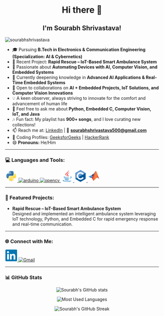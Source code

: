 <h1 align="center">Hi there 👋</h1>
<h2 align="center">I'm Sourabh Shrivastava!</h2>

<p align="left">
  <img src="https://komarev.com/ghpvc/?username=sourabhshrivastava&label=Profile%20views&color=0e75b6&style=flat" alt="sourabhshrivastava" />
</p>

- 🎓 Pursuing **B.Tech in Electronics & Communication Engineering (Specialization: AI & Cybernetics)**
- 🔭 Recent Project: **Rapid Rescue – IoT-Based Smart Ambulance System**
- 🤖 Passionate about **Automating Devices with AI, Computer Vision, and Embedded Systems**
- 🌱 Currently deepening knowledge in **Advanced AI Applications & Real-Time Embedded Systems**
- 👯 Open to collaborations on **AI + Embedded Projects, IoT Solutions, and Computer Vision Innovations**
- 💡 A keen observer, always striving to innovate for the comfort and advancement of human life
- 💬 Feel free to ask me about **Python, Embedded C, Computer Vision, IoT, and Java**
- 🎶 Fun fact: My playlist has **900+ songs**, and I love curating new collections!
- 📫 Reach me at: [LinkedIn](https://www.linkedin.com/in/sourabh-shrivastava-480b38251/) | 📧 **sourabhshrivastava500@gmail.com**
- 🔗 Coding Profiles: [GeeksforGeeks](https://www.geeksforgeeks.org/user/sourabhshrivastava123/) | [HackerRank](https://www.hackerrank.com/profile/sourabhshrivast5)
- 😄 **Pronouns:** He/Him

---

<h3 align="left">💻 Languages and Tools:</h3>
<p align="left">
  <a href="https://www.python.org/" target="_blank" rel="noreferrer">
    <img src="https://raw.githubusercontent.com/devicons/devicon/master/icons/python/python-original.svg" alt="python" width="40" height="40"/>
  </a>
  <a href="https://www.arduino.cc/" target="_blank" rel="noreferrer">
    <img src="https://cdn.worldvectorlogo.com/logos/arduino-1.svg" alt="arduino" width="40" height="40"/>
  </a>
  <a href="https://opencv.org/" target="_blank" rel="noreferrer">
    <img src="https://upload.wikimedia.org/wikipedia/commons/3/32/OpenCV_Logo_with_text_svg_version.svg" alt="opencv" width="40" height="40"/>
  </a>
  <a href="https://www.java.com" target="_blank" rel="noreferrer">
    <img src="https://raw.githubusercontent.com/devicons/devicon/master/icons/java/java-original.svg" alt="java" width="40" height="40"/>
  </a>
  <a href="https://www.cprogramming.com/" target="_blank" rel="noreferrer">
    <img src="https://raw.githubusercontent.com/devicons/devicon/master/icons/c/c-original.svg" alt="c" width="40" height="40"/>
  </a>
  <a href="https://www.mathworks.com/products/matlab.html" target="_blank" rel="noreferrer">
    <img src="https://raw.githubusercontent.com/devicons/devicon/master/icons/matlab/matlab-original.svg" alt="matlab" width="40" height="40"/>
  </a>
</p>


---

<h3 align="left">🚀 Featured Projects:</h3>
<ul>
  <li>
    <b>Rapid Rescue – IoT-Based Smart Ambulance System</b><br/>
    Designed and implemented an intelligent ambulance system leveraging IoT technology, Python, and Embedded C for rapid emergency response and real-time communication.
  </li>
  <!-- You can add more projects here if you'd like -->
</ul>

---

<h3 align="left">🌐 Connect with Me:</h3>
<p align="left">
  <a href="https://www.linkedin.com/in/sourabh-shrivastava-480b38251/" target="_blank" rel="noreferrer">
    <img src="https://raw.githubusercontent.com/devicons/devicon/master/icons/linkedin/linkedin-original.svg" alt="LinkedIn" width="40" height="40"/>
  </a>
  <a href="mailto:sourabhshrivastava500@gmail.com" target="_blank" rel="noreferrer">
    <img src="https://cdn-icons-png.flaticon.com/512/281/281769.png" alt="Gmail" width="40" height="40"/>
  </a>
</p>

---

<h3 align="left">📊 GitHub Stats</h3>

<p align="center">
  <img src="https://github-readme-stats.vercel.app/api?username=sourabhshrivastava&show_icons=true&theme=default" alt="Sourabh's GitHub stats" />
</p>

<p align="center">
  <img src="https://github-readme-stats.vercel.app/api/top-langs/?username=sourabhshrivastava&layout=compact&langs_count=5&theme=default" alt="Most Used Languages" />
</p>

<p align="center">
  <img src="https://github-readme-streak-stats.herokuapp.com/?user=sourabhshrivastava&theme=default" alt="Sourabh's GitHub Streak" />
</p>
